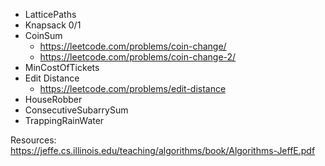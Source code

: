 * LatticePaths
* Knapsack 0/1
* CoinSum
  - https://leetcode.com/problems/coin-change/
  - https://leetcode.com/problems/coin-change-2/
* MinCostOfTickets
* Edit Distance 
	- https://leetcode.com/problems/edit-distance
* HouseRobber
* ConsecutiveSubarrySum
* TrappingRainWater

Resources:
https://jeffe.cs.illinois.edu/teaching/algorithms/book/Algorithms-JeffE.pdf
